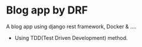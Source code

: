 
# Blog app by DRF

A blog app using django rest framework, Docker & ....

- Using TDD(Test Driven Development) method.


